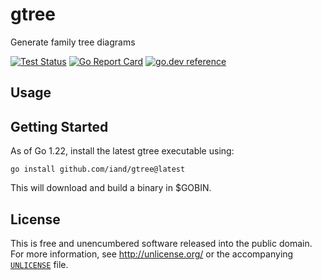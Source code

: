 # gtree

Generate family tree diagrams

[![Test Status](https://github.com/iand/gtree/actions/workflows/test.yml/badge.svg?branch=master)](https://github.com/iand/gtree/actions/workflows/test.yml)
[![Go Report Card](https://goreportcard.com/badge/github.com/iand/gtree)](https://goreportcard.com/report/github.com/iand/gtree)
[![go.dev reference](https://img.shields.io/badge/go.dev-reference-007d9c?logo=go&logoColor=white)](https://pkg.go.dev/github.com/iand/gtree)


## Usage


## Getting Started

As of Go 1.22, install the latest gtree executable using:

	go install github.com/iand/gtree@latest

This will download and build a binary in $GOBIN.

## License

This is free and unencumbered software released into the public domain. For more
information, see <http://unlicense.org/> or the accompanying [`UNLICENSE`](UNLICENSE) file.
